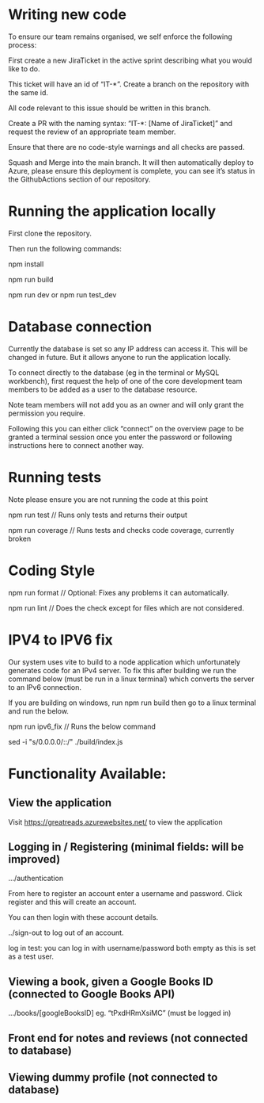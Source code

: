 # Writing new code

To ensure our team remains organised, we self enforce the following process:

First create a new JiraTicket in the active sprint describing what you would like to do.

This ticket will have an id of “IT-\*”. Create a branch on the repository with the same id.

All code relevant to this issue should be written in this branch.

Create a PR with the naming syntax: “IT-\*: [Name of JiraTicket]” and request the review of an appropriate team member.

Ensure that there are no code-style warnings and all checks are passed.

Squash and Merge into the main branch. It will then automatically deploy to Azure, please ensure this deployment is complete, you can see it’s status in the GithubActions section of our repository.

# Running the application locally

First clone the repository.

Then run the following commands:

npm install

npm run build

npm run dev or npm run test_dev

# Database connection

Currently the database is set so any IP address can access it. This will be changed in future. But it allows anyone to run the application locally.

To connect directly to the database (eg in the terminal or MySQL workbench), first request the help of one of the core development team members to be added as a user to the database resource.

Note team members will not add you as an owner and will only grant the permission you require.

Following this you can either click “connect” on the overview page to be granted a terminal session once you enter the password or following instructions here to connect another way.

# Running tests

Note please ensure you are not running the code at this point

npm run test // Runs only tests and returns their output

npm run coverage // Runs tests and checks code coverage, currently broken

# Coding Style

npm run format // Optional: Fixes any problems it can automatically.

npm run lint // Does the check except for files which are not considered.

# IPV4 to IPV6 fix

Our system uses vite to build to a node application which unfortunately generates code for an IPv4 server. To fix this after building we run the command below (must be run in a linux terminal) which converts the server to an IPv6 connection.

If you are building on windows, run npm run build then go to a linux terminal and run the below.

npm run ipv6_fix // Runs the below command

sed -i "s/0.0.0.0/::/" ./build/index.js

# Functionality Available:

## View the application

Visit https://greatreads.azurewebsites.net/ to view the application

## Logging in / Registering (minimal fields: will be improved)

…/authentication

From here to register an account enter a username and password. Click register and this will create an account.

You can then login with these account details.

../sign-out to log out of an account.

log in test: you can log in with username/password both empty as this is set as a test user.

## Viewing a book, given a Google Books ID (connected to Google Books API)

…/books/[googleBooksID] eg. “tPxdHRmXsiMC” (must be logged in)

## Front end for notes and reviews (not connected to database)

## Viewing dummy profile (not connected to database)

